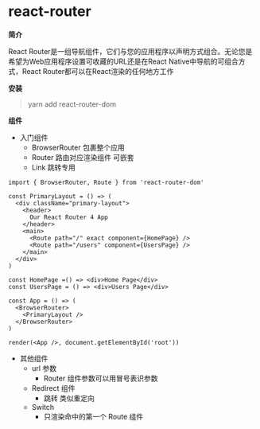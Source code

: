 # react-router



**简介**

React Router是一组导航组件，它们与您的应用程序以声明方式组合。无论您是希望为Web应用程序设置可收藏的URL还是在React Native中导航的可组合方式，React Router都可以在React渲染的任何地方工作

**安装**

> yarn add react-router-dom

**组件**

* 入门组件
  * BrowserRouter 包裹整个应用
  * Router 路由对应渲染组件 可嵌套
  * Link 跳转专用

```text
import { BrowserRouter, Route } from 'react-router-dom'

const PrimaryLayout = () => (
  <div className="primary-layout">
    <header>
      Our React Router 4 App
    </header>
    <main>
      <Route path="/" exact component={HomePage} />
      <Route path="/users" component={UsersPage} />
    </main>
  </div>
)

const HomePage =() => <div>Home Page</div>
const UsersPage = () => <div>Users Page</div>

const App = () => (
  <BrowserRouter>
    <PrimaryLayout />
  </BrowserRouter>
)

render(<App />, document.getElementById('root'))

```

* 其他组件
  * url 参数 
    * Router 组件参数可以用冒号表识参数
  * Redirect 组件 
    * 跳转 类似重定向 
  * Switch
    * 只渲染命中的第一个 Route 组件

